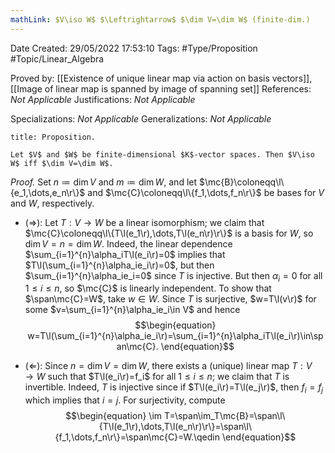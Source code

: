 ```yaml
---
mathLink: $V\iso W$ $\Leftrightarrow$ $\dim V=\dim W$ (finite-dim.)
---
```


<div class="topSpace"></div>

Date Created: 29/05/2022 17:53:10
Tags: #Type/Proposition #Topic/Linear_Algebra

Proved by: [[Existence of unique linear map via action on basis vectors]], [[Image of linear map is spanned by image of spanning set]]
References: <i>Not Applicable</i>
Justifications: <i>Not Applicable</i>

Specializations: <i>Not Applicable</i>
Generalizations: <i>Not Applicable</i>

``` ad-Proposition
title: Proposition.

Let $V$ and $W$ be finite-dimensional $K$-vector spaces. Then $V\iso W$ iff $\dim V=\dim W$.

```

<i>Proof.</i> Set $n\coloneqq\dim V$ and $m\coloneqq\dim W$, and let $\mc{B}\coloneqq\l\{e_1,\dots,e_n\r\}$ and $\mc{C}\coloneqq\l\{f_1,\dots,f_n\r\}$ be bases for $V$ and $W$, respectively.
* ($\Rightarrow$): Let $T:V\to W$ be a linear isomorphism; we claim that $\mc{C}\coloneqq\l\{T\l(e_1\r),\dots,T\l(e_n\r)\r\}$ is a basis for $W$, so $\dim V=n=\dim W$. Indeed, the linear dependence $\sum_{i=1}^{n}\alpha_iT\l(e_i\r)=0$ implies that $T\l(\sum_{i=1}^{n}\alpha_ie_i\r)=0$, but then $\sum_{i=1}^{n}\alpha_ie_i=0$ since $T$ is injective. But then $\alpha_i=0$ for all $1\leq i\leq n$, so $\mc{C}$ is linearly independent. To show that $\span\mc{C}=W$, take $w\in W$. Since $T$ is surjective, $w=T\l(v\r)$ for some $v=\sum_{i=1}^{n}\alpha_ie_i\in V$ and hence
$$\begin{equation}
    w=T\l(\sum_{i=1}^{n}\alpha_ie_i\r)=\sum_{i=1}^{n}\alpha_iT\l(e_i\r)\in\span\mc{C}.
\end{equation}$$

* ($\Leftarrow$): Since $n=\dim V=\dim W$, there exists a (unique) linear map $T:V\to W$ such that $T\l(e_i\r)=f_i$ for all $1\leq i\leq n$; we claim that $T$ is invertible. Indeed, $T$ is injective since if $T\l(e_i\r)=T\l(e_j\r)$, then $f_i=f_j$ which implies that $i=j$. For surjectivity, compute
$$\begin{equation}
    \im T=\span\im_T\mc{B}=\span\l\{T\l(e_1\r),\dots,T\l(e_n\r)\r\}=\span\l\{f_1,\dots,f_n\r\}=\span\mc{C}=W.\qedin
\end{equation}$$
